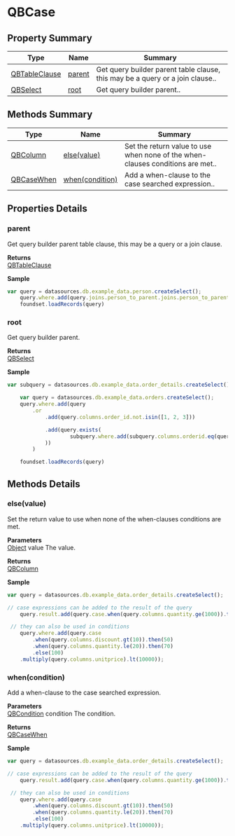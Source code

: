 # QBCase

## Property Summary

| Type                              | Name                       | Summary                                                                       |
| --------------------------------- | -------------------------- | ----------------------------------------------------------------------------- |
| [QBTableClause](qbtableclause.md) | [parent](qbcase.md#parent) | Get query builder parent table clause, this may be a query or a join clause.. |
| [QBSelect](qbselect.md)           | [root](qbcase.md#root)     | Get query builder parent..                                                    |

## Methods Summary

| Type                        | Name                                        | Summary                                                                        |
| --------------------------- | ------------------------------------------- | ------------------------------------------------------------------------------ |
| [QBColumn](qbcolumn.md)     | [else(value)](qbcase.md#else-value)         | Set the return value to use when none of the when-clauses conditions are met.. |
| [QBCaseWhen](qbcasewhen.md) | [when(condition)](qbcase.md#when-condition) | Add a when-clause to the case searched expression..                            |

## Properties Details

### parent

Get query builder parent table clause, this may be a query or a join clause.

**Returns**\
[QBTableClause](qbtableclause.md)

**Sample**

```javascript
var query = datasources.db.example_data.person.createSelect();
	query.where.add(query.joins.person_to_parent.joins.person_to_parent.columns.name.eq('john'))
	foundset.loadRecords(query)
```

### root

Get query builder parent.

**Returns**\
[QBSelect](qbselect.md)

**Sample**

```javascript
var subquery = datasources.db.example_data.order_details.createSelect();

	var query = datasources.db.example_data.orders.createSelect();
	query.where.add(query
		.or
			.add(query.columns.order_id.not.isin([1, 2, 3]))

			.add(query.exists(
					subquery.where.add(subquery.columns.orderid.eq(query.columns.order_id)).root
			))
		)

	foundset.loadRecords(query)
```

## Methods Details

### else(value)

Set the return value to use when none of the when-clauses conditions are met.

**Parameters**\
[Object](../js-lib/object.md) value The value.

**Returns**\
[QBColumn](qbcolumn.md)

**Sample**

```javascript
var query = datasources.db.example_data.order_details.createSelect();

// case expressions can be added to the result of the query
	query.result.add(query.case.when(query.columns.quantity.ge(1000)).then('BIG').else('small'));

 // they can also be used in conditions
	query.where.add(query.case
		.when(query.columns.discount.gt(10)).then(50)
		.when(query.columns.quantity.le(20)).then(70)
		.else(100)
	.multiply(query.columns.unitprice).lt(10000));
```

### when(condition)

Add a when-clause to the case searched expression.

**Parameters**\
[QBCondition](qbcondition.md) condition The condition.

**Returns**\
[QBCaseWhen](qbcasewhen.md)

**Sample**

```javascript
var query = datasources.db.example_data.order_details.createSelect();

// case expressions can be added to the result of the query
	query.result.add(query.case.when(query.columns.quantity.ge(1000)).then('BIG').else('small'));

 // they can also be used in conditions
	query.where.add(query.case
		.when(query.columns.discount.gt(10)).then(50)
		.when(query.columns.quantity.le(20)).then(70)
		.else(100)
	.multiply(query.columns.unitprice).lt(10000));
```
